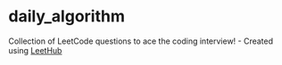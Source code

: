 # daily_algorithm
Collection of LeetCode questions to ace the coding interview! - Created using [LeetHub](https://github.com/QasimWani/LeetHub)
